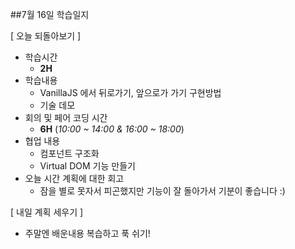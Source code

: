 ##7월 16일 학습일지

[ 오늘 되돌아보기 ]

- 학습시간
  - **2H**
- 학습내용
  - VanillaJS 에서 뒤로가기, 앞으로가 가기 구현방법
  - 기술 데모
- 회의 및 페어 코딩 시간
  - **6H** (_10:00 ~ 14:00 & 16:00 ~ 18:00_)
- 협업 내용
  - 컴포넌트 구조화
  - Virtual DOM 기능 만들기
- 오늘 시간 계획에 대한 회고
  - 잠을 별로 못자서 피곤했지만 기능이 잘 돌아가서 기분이 좋습니다 :)

[ 내일 계획 세우기 ]

- 주말엔 배운내용 복습하고 푹 쉬기!
